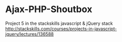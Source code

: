 # Ajax-PHP-Shoutbox
Project 5 in the stackskills javascript &amp; jQuery stack http://stackskills.com/courses/projects-in-javascript-jquery/lectures/136588
